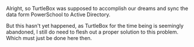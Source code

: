 Alright, so TurtleBox was supposed to accomplish our dreams and sync the data form PowerSchool to Active Directory.

But this hasn't yet happened, as TurtleBox for the time being is seemingly abandoned, I still do need to flesh out a proper solution to this problem. Which must just be done here then.
